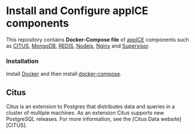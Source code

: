 # Install and Configure appICE components

This repository contains **Docker-Compose file** of [appICE](https://www.appice.io/) components such as [CITUS](https://www.citusdata.com/), [MongoDB](http://www.mongodb.org), [REDIS](https://redis.io/), [Nodejs](https://nodejs.org/en/), [Nginx](https://www.nginx.com/) and [Supervisor](http://supervisord.org/).

### Installation

  Install [Docker](https://docs.docker.com/engine/install/) and then install [docker-compose](https://docs.docker.com/compose/install/).
  
## Citus

Citus is an extension to Postgres that distributes data and queries in a cluster of multiple machines. As an extension Citus supports new PostgreSQL releases. For more information, see the [Citus Data website][CITUS].
